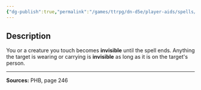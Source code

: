 ```yaml
---
{"dg-publish":true,"permalink":"/games/ttrpg/dn-d5e/player-aids/spells/level-4/greater-invisibility/","tags":["ttrpg/dnd/5e","verbal","somatic","concentration","spell"],"noteIcon":""}
---
```



## Description
You or a creature you touch becomes **invisible** until the spell ends.
Anything the target is wearing or carrying is **invisible** as long as it is on the target's person.

---

**Sources:** PHB, page 246
